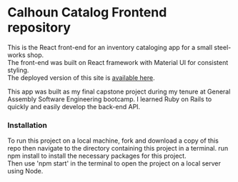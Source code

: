 
# Calhoun Catalog Frontend repository

This is the React front-end for an inventory cataloging app for a small steel-works shop.  
The front-end was built on React framework with Material UI for consistent styling.  
The deployed version of this site is [available here](http://calhouncatalog.herokuapp.com/). 

This app was built as my final capstone project during my tenure at General Assembly Software Engineering bootcamp.
I learned Ruby on Rails to quickly and easily develop the back-end API.

### Installation

To run this project on a local machine, fork and download a copy of this repo then navigate to the directory containing this project in a terminal. run npm install to install the necessary packages for this project.  
Then use 'npm start' in the terminal to open the project on a local server using Node.
